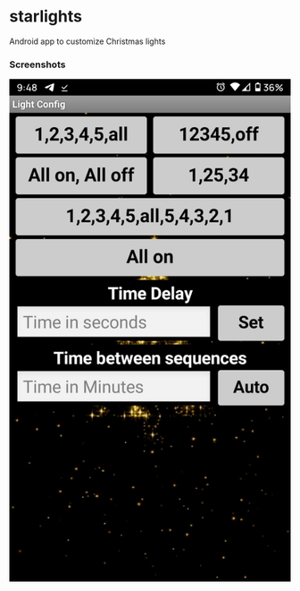 # starlights
Android app to customize Christmas lights 

### Screenshots
  ![](/Screenshots/starlightsApp.jpeg)
